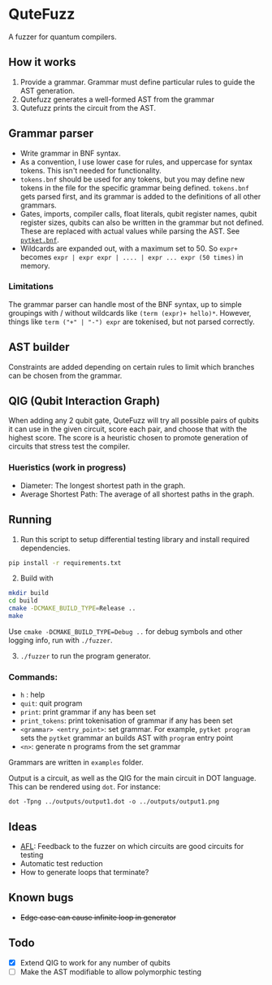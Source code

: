 # QuteFuzz

A fuzzer for quantum compilers. 

## How it works
1. Provide a grammar. Grammar must define particular rules to guide the AST generation.
2. Qutefuzz generates a well-formed AST from the grammar
3. Qutefuzz prints the circuit from the AST. 

## Grammar parser
- Write grammar in BNF syntax. 
- As a convention, I use lower case for rules, and uppercase for syntax tokens. This isn't needed for functionality. 
- `tokens.bnf` should be used for any tokens, but you may define new tokens in the file for the specific grammar being defined. `tokens.bnf` gets parsed first, and its grammar is added to the definitions of all other grammars.
- Gates, imports, compiler calls, float literals, qubit register names, qubit register sizes, qubits can also be written in the grammar but not defined. These are replaced with actual values while parsing the AST. See [`pytket.bnf`](examples/pytket.bnf).
- Wildcards are expanded out, with a maximum set to 50. So `expr+` becomes `expr | expr expr | .... | expr ... expr (50 times)` in memory. 

### Limitations
The grammar parser can handle most of the BNF syntax, up to simple groupings with / without wildcards like `(term (expr)+ hello)*`. However, things like `term ("+" | "-") expr` are tokenised, but not parsed correctly. 

## AST builder
Constraints are added depending on certain rules to limit which branches can be chosen from the grammar. 

## QIG (Qubit Interaction Graph)
When adding any 2 qubit gate, QuteFuzz will try all possible pairs of qubits it can use in the given circuit, score each pair, and choose that with the highest score. The score is a heuristic chosen to promote generation of circuits that stress test the compiler.

### Hueristics (work in progress)
- Diameter: The longest shortest path in the graph. 
- Average Shortest Path: The average of all shortest paths in the graph. 

## Running

1. Run this script to setup differential testing library and install required dependencies.

```sh
pip install -r requirements.txt
```

2. Build with

```sh
mkdir build
cd build
cmake -DCMAKE_BUILD_TYPE=Release ..
make
```

Use `cmake -DCMAKE_BUILD_TYPE=Debug ..` for debug symbols and other logging info, run with `./fuzzer`.

3. `./fuzzer` to run the program generator.

### Commands:
- `h` : help
- `quit`: quit program
- `print`: print grammar if any has been set
- `print_tokens`: print tokenisation of grammar if any has been set
- `<grammar> <entry_point>`: set grammar. For example, `pytket program` sets the `pytket` grammar an builds AST with `program` entry point
- `<n>`: generate n programs from the set grammar

Grammars are written in `examples` folder. 

Output is a circuit, as well as the QIG for the main circuit in DOT language. This can be rendered using `dot`. For instance:
```
dot -Tpng ../outputs/output1.dot -o ../outputs/output1.png
```

## Ideas

- [AFL](https://github.com/google/AFL): Feedback to the fuzzer on which circuits are good circuits for testing
- Automatic test reduction
- How to generate loops that terminate?

## Known bugs
- ~~Edge case can cause infinite loop in generator~~

## Todo
- [x] Extend QIG to work for any number of qubits
- [ ] Make the AST modifiable to allow polymorphic testing